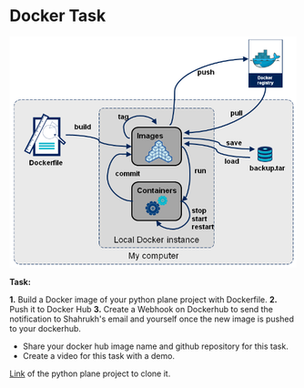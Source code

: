 # Docker Task

![SCHEME](./docker-stages.png)

__Task:__

__1.__ Build a Docker image of your python plane project with Dockerfile.
__2.__ Push it to Docker Hub
__3.__ Create a Webhook on Dockerhub to send the notification to Shahrukh's email and yourself once the new image is pushed to your dockerhub.

- Share your docker hub image name and github repository for this task.
- Create a video for this task with a demo.

[Link](https://github.com/alfonso-torres/eng84-airport-project) of the python plane project to clone it.
